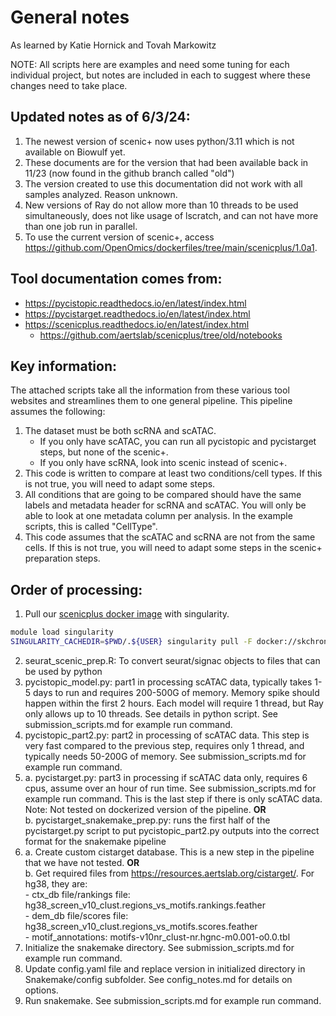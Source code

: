 # General notes

As learned by Katie Hornick and Tovah Markowitz

NOTE: All scripts here are examples and need some tuning for each individual project, but notes are included in each to suggest where these changes need to take place.

## Updated notes as of 6/3/24:
1. The newest version of scenic+ now uses python/3.11 which is not available on Biowulf yet.
2. These documents are for the version that had been available back in 11/23 (now found in the github branch called "old")
3. The version created to use this documentation did not work with all samples analyzed. Reason unknown.
4. New versions of Ray do not allow more than 10 threads to be used simultaneously, does not like usage of lscratch, and can not have more than one job run in parallel.
5. To use the current version of scenic+, access https://github.com/OpenOmics/dockerfiles/tree/main/scenicplus/1.0a1.


## Tool documentation comes from:  
- https://pycistopic.readthedocs.io/en/latest/index.html  
- https://pycistarget.readthedocs.io/en/latest/index.html  
- https://scenicplus.readthedocs.io/en/latest/index.html 
  - https://github.com/aertslab/scenicplus/tree/old/notebooks

## Key information:  
The attached scripts take all the information from these various tool websites and streamlines them to one general pipeline.
This pipeline assumes the following:  
1. The dataset must be both scRNA and scATAC.  
    - If you only have scATAC, you can run all pycistopic and pycistarget steps, but none of the scenic+.  
    - If you only have scRNA, look into scenic instead of scenic+.  
2. This code is written to compare at least two conditions/cell types. If this is not true, you will need to adapt some steps.  
3. All conditions that are going to be compared should have the same labels and metadata header for scRNA and scATAC. You will only be able to look at one metadata column per analysis. In the example scripts, this is called "CellType".  
4. This code assumes that the scATAC and scRNA are not from the same cells. If this is not true, you will need to adapt some steps in the scenic+ preparation steps.  


## Order of processing:  

1. Pull our [scenicplus docker image](https://hub.docker.com/r/skchronicles/scenicplusc) with singularity.
```bash
module load singularity
SINGULARITY_CACHEDIR=$PWD/.${USER} singularity pull -F docker://skchronicles/scenicplus:v0.1.0
```
2. seurat_scenic_prep.R: To convert seurat/signac objects to files that can be used by python  
3. pycistopic_model.py: part1 in processing scATAC data, typically takes 1-5 days to run and requires 200-500G of memory. Memory spike should happen within the first 2 hours. Each model will require 1 thread, but Ray only allows up to 10 threads. See details in python script. See submission_scripts.md for example run command.  
4. pycistopic_part2.py: part2 in processing of scATAC data. This step is very fast compared to the previous step, requires only 1 thread, and typically needs 50-200G of memory. See submission_scripts.md for example run command.  
5. a. pycistarget.py: part3 in processing if scATAC data only, requires 6 cpus, assume over an hour of run time. See submission_scripts.md for example run command. This is the last step if there is only scATAC data. Note: Not tested on dockerized version of the pipeline. **OR**  
   b. pycistarget_snakemake_prep.py: runs the first half of the pycistarget.py script to put pycistopic_part2.py outputs into the correct format for the snakemake pipeline  
6. a. Create custom cistarget database. This is a new step in the pipeline that we have not tested. **OR**  
   b. Get required files from https://resources.aertslab.org/cistarget/. For hg38, they are:  
         - ctx_db file/rankings file: hg38_screen_v10_clust.regions_vs_motifs.rankings.feather  
         - dem_db file/scores file: hg38_screen_v10_clust.regions_vs_motifs.scores.feather  
         - motif_annotations: motifs-v10nr_clust-nr.hgnc-m0.001-o0.0.tbl  
7. Initialize the snakemake directory. See submission_scripts.md for example run command.  
8. Update config.yaml file and replace version in initialized directory in Snakemake/config subfolder. See config_notes.md for details on options.
9. Run snakemake. See submission_scripts.md for example run command.
